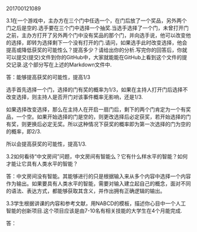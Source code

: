 201700121089

3.1在一个游戏中，主办方在三个门中任选一个，在门后放了一个奖品，另外两个门之后是空的.选手要在三个门中选择一个抽奖.当选手选择了一个门，未曾打开门之前，主办方打开了另外两个门中没有奖品的那个门，并向选手说，他可以改变他的选择，即转为选择剩下一个没有打开的门.请问，如果选手此时改变选择，他会提高或降低获奖的可能性么？提高多少？请给出你的分析.写完你的回答后，你就可以提交(提交)文件到你的GitHub中，大家就能能在GitHub上看到这个文件的提交记录.这个部分写在上述的Markdown文件中.

答：能够提高获奖的可能性，提高1/3
    
   选手首先选择一个门，选择的门有奖的概率为1/3，如果在主持人打开门后选择不改变选择，则主持人是否开门对该事件概率无影响，还是1/3.
   
   如果选择改变选择，那么在主持人在开启一扇门后，剩下的两个门肯定为一个有奖品，一个空。如果开始选择的门是空的，则更改选择后必定获奖，若开始选择的门有奖，则更换后必定无奖。所以这种情况下获奖的概率即为第一次选择的门为空的的概率，即2/3.
   
   所以会提高获奖的可能性，提高1/3.
    
    
 
 
 
 
3.2如何看待“中文房间”问题，中文房间有智能么？它有什么样水平的智能？如何才能让它具有人类水平的智能？

答：中文房间没有智能。其能够进行的只是根据输入来从多个内容中选择一个内容作为输出。如果要具有人类水平的智能，需要对输入建立起自己的概念，面对不同的语法、表达方式，都能够获取其含义，并作出拥有正确逻辑的输出。



3.3学生根据讲课的内容和参考文献，用NABCD的模板，描述你心目中一个人工智能的创新项目.这个项目应该是由7-10名有相关技能的大学生在4个月能完成.

答：
   
